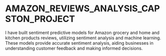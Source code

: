 # AMAZON_REVIEWS_ANALYSIS_CAPSTON_PROJECT
I have built sentiment predictive models for Amazon grocery and home and kitchen products reviews, utilizing sentiment analysis and machine learning. These models provide accurate sentiment analysis, aiding businesses in understanding customer feedback and making informed decisions.
